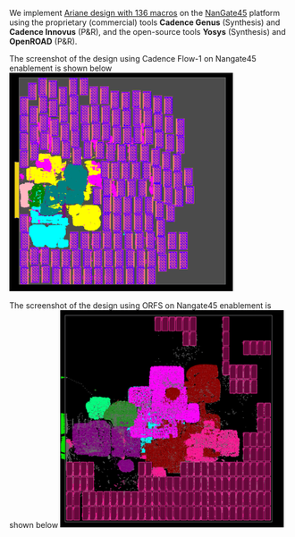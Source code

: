 We implement [Ariane design with 136 macros](../../../Testcases/ariane136/) on the [NanGate45](../../../Enablements/Nangate45) platform using the proprietary (commercial) tools **Cadence Genus** (Synthesis) and **Cadence Innovus** (P&R), and the open-source tools **Yosys** (Synthesis) and **OpenROAD** (P&R). 

The screenshot of the design using Cadence Flow-1 on Nangate45 enablement is shown below
<img src="./screenshots/Ariane136_Innovus_Genus.png" alt="ariane136_cadence" width="400"/>  
  
The screenshot of the design using ORFS on Nangate45 enablement is shown below
<img src="./screenshots/Ariane136_ORFS_SPNR.png" alt="ariane136_orfs" width="400"/>
